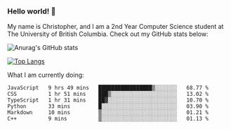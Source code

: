 ### Hello world! 👋
My name is Christopher, and I am a 2nd Year Computer Science student at The University of British Columbia. 
Check out my GitHub stats below: 

![Anurag's GitHub stats](https://github-readme-stats.vercel.app/api?username=chrishadrian&hide=contribs,issues&count_private=true&show_icons=true&theme=tokyonight)

[![Top Langs](https://github-readme-stats.vercel.app/api/top-langs/?username=chrishadrian&layout=compact&theme=tokyonight&langs_count=4)](https://github.com/anuraghazra/github-readme-stats)

What I am currently doing:
<!--START_SECTION:waka-->

```text
JavaScript   9 hrs 49 mins   █████████████████▒░░░░░░░   68.77 %
CSS          1 hr 51 mins    ███▒░░░░░░░░░░░░░░░░░░░░░   13.02 %
TypeScript   1 hr 31 mins    ██▓░░░░░░░░░░░░░░░░░░░░░░   10.70 %
Python       33 mins         █░░░░░░░░░░░░░░░░░░░░░░░░   03.90 %
Markdown     10 mins         ▒░░░░░░░░░░░░░░░░░░░░░░░░   01.21 %
C++          9 mins          ▒░░░░░░░░░░░░░░░░░░░░░░░░   01.13 %
```

<!--END_SECTION:waka-->
<!-- [![willianrod's wakatime stats](https://github-readme-stats.vercel.app/api/wakatime?username=chrishadrian)](https://github.com/anuraghazra/github-readme-stats) -->

<!--
- 🔭 I’m currently working on ...
- 🌱 I’m currently learning ...
- 👯 I’m looking to collaborate on ...
- 🤔 I’m looking for help with ...
- 💬 Ask me about ...
- 📫 How to reach me: ...
- 😄 Pronouns: ...
- ⚡ Fun fact: ...
-->
